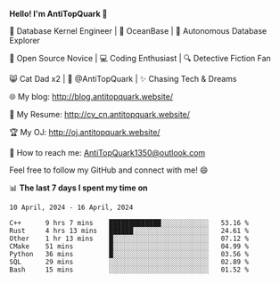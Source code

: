 
**Hello! I'm AntiTopQuark 👋**

🔧 Database Kernel Engineer | 🌊 OceanBase | 🤖 Autonomous Database Explorer

🌱 Open Source Novice | 💻 Coding Enthusiast | 🔍 Detective Fiction Fan

😸 Cat Dad x2 | 🎉 @AntiTopQuark | ✨ Chasing Tech & Dreams

🌐 My blog: http://blog.antitopquark.website/

📄 My Resume: http://cv_cn.antitopquark.website/

🏆 My OJ: http://oj.antitopquark.website/

📧 How to reach me: AntiTopQuark1350@outlook.com

Feel free to follow my GitHub and connect with me! 😄

📊 **The last 7 days I spent my time on** 

<!--START_SECTION:waka-->
```text
10 April, 2024 - 16 April, 2024

C++      9 hrs 7 mins    █████████████░░░░░░░░░░░░   53.16 % 
Rust     4 hrs 13 mins   ██████░░░░░░░░░░░░░░░░░░░   24.61 % 
Other    1 hr 13 mins    █░░░░░░░░░░░░░░░░░░░░░░░░   07.12 % 
CMake    51 mins         █░░░░░░░░░░░░░░░░░░░░░░░░   04.99 % 
Python   36 mins         █░░░░░░░░░░░░░░░░░░░░░░░░   03.56 % 
SQL      29 mins         ░░░░░░░░░░░░░░░░░░░░░░░░░   02.89 % 
Bash     15 mins         ░░░░░░░░░░░░░░░░░░░░░░░░░   01.52 %
```
<!--END_SECTION:waka-->


